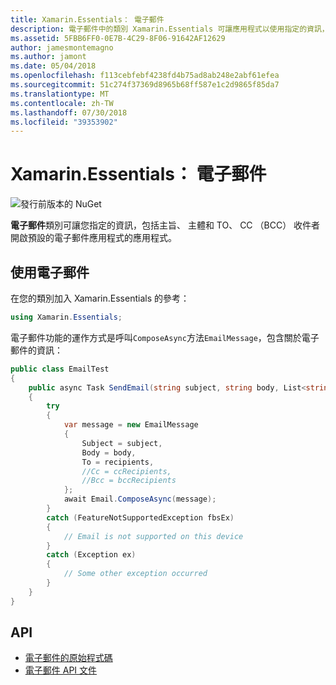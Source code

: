 ```yaml
---
title: Xamarin.Essentials： 電子郵件
description: 電子郵件中的類別 Xamarin.Essentials 可讓應用程式以使用指定的資訊，包括主旨、 主體和 TO、 CC （BCC） 收件者開啟預設的電子郵件應用程式。
ms.assetid: 5FBB6FF0-0E7B-4C29-8F06-91642AF12629
author: jamesmontemagno
ms.author: jamont
ms.date: 05/04/2018
ms.openlocfilehash: f113cebfebf4238fd4b75ad8ab248e2abf61efea
ms.sourcegitcommit: 51c274f37369d8965b68ff587e1c2d9865f85da7
ms.translationtype: MT
ms.contentlocale: zh-TW
ms.lasthandoff: 07/30/2018
ms.locfileid: "39353902"
---
```

# <a name="xamarinessentials-email"></a>Xamarin.Essentials： 電子郵件

![發行前版本的 NuGet](~/media/shared/pre-release.png)

**電子郵件**類別可讓您指定的資訊，包括主旨、 主體和 TO、 CC （BCC） 收件者開啟預設的電子郵件應用程式的應用程式。

## <a name="using-email"></a>使用電子郵件

在您的類別加入 Xamarin.Essentials 的參考：

```csharp
using Xamarin.Essentials;
```

電子郵件功能的運作方式是呼叫`ComposeAsync`方法`EmailMessage`，包含關於電子郵件的資訊：

```csharp
public class EmailTest
{
    public async Task SendEmail(string subject, string body, List<string> recipients)
    {
        try
        {
            var message = new EmailMessage
            {
                Subject = subject,
                Body = body,
                To = recipients,
                //Cc = ccRecipients,
                //Bcc = bccRecipients
            };
            await Email.ComposeAsync(message);
        }
        catch (FeatureNotSupportedException fbsEx)
        {
            // Email is not supported on this device
        }
        catch (Exception ex)
        {
            // Some other exception occurred
        }
    }
}
```

## <a name="api"></a>API

- [電子郵件的原始程式碼](https://github.com/xamarin/Essentials/tree/master/Xamarin.Essentials/Email)
- [電子郵件 API 文件](xref:Xamarin.Essentials.Email)
